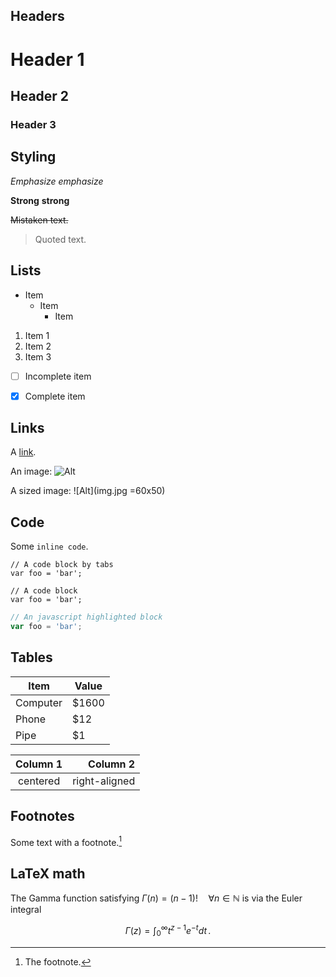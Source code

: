 Headers
---------------------------

# Header 1

## Header 2

### Header 3



Styling
---------------------------

*Emphasize* _emphasize_

**Strong** __strong__

~~Mistaken text.~~

> Quoted text.


Lists
---------------------------

- Item
  * Item
    + Item

1. Item 1
2. Item 2
3. Item 3

- [ ] Incomplete item
- [x] Complete item



Links
---------------------------

A [link](http://example.com).

An image: ![Alt](img.jpg)

A sized image: ![Alt](img.jpg =60x50)



Code
---------------------------

Some `inline code`.

    // A code block by tabs
    var foo = 'bar';


```
// A code block
var foo = 'bar';
```

```javascript
// An javascript highlighted block
var foo = 'bar';
```

Tables
---------------------------

Item     | Value
-------- | -----
Computer | $1600
Phone    | $12
Pipe     | $1


| Column 1 | Column 2      |
|:--------:| -------------:|
| centered | right-aligned |


Footnotes
---------------------------

Some text with a footnote.[^1]

[^1]: The footnote.

LaTeX math
---------------------------

The Gamma function satisfying $\Gamma(n) = (n-1)!\quad\forall
n\in\mathbb N$ is via the Euler integral

$$
\Gamma(z) = \int_0^\infty t^{z-1}e^{-t}dt\,.
$$